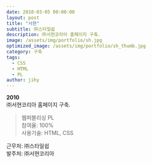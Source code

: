 ```yaml
---
date: 2010-03-05 00:00:00
layout: post
title: "서현"
subtitle: ㈜스타일쉽
description: ㈜서현코리아 홈페이지 구축.
image: /assets/img/portfolio/sh.jpg
optimized_image: /assets/img/portfolio/sh_thumb.jpg
category: 구축
tags:
  - CSS
  - HTML
  - PL
author: jihy
---
```


**2010** <br>
㈜서현코리아 홈페이지 구축.

> 웹퍼블리싱 PL <br>
참여율: 100% <br>
사용기술: HTML, CSS

근무처: ㈜스타일쉽 <br>
발주처: ㈜서현코리아